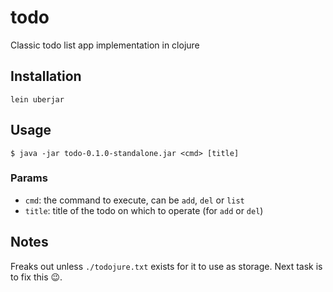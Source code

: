 # todo

Classic todo list app implementation in clojure

## Installation

`lein uberjar`

## Usage

    $ java -jar todo-0.1.0-standalone.jar <cmd> [title]

### Params

* `cmd`: the command to execute, can be `add`, `del` or `list`
* `title`: title of the todo on which to operate (for `add` or `del`)

## Notes

Freaks out unless `./todojure.txt` exists for it to use as storage. Next task is
to fix this 😉.
